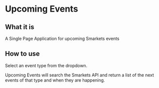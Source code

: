 Upcoming Events
=======

## What it is

A Single Page Application for upcoming Smarkets events

## How to use

Select an event type from the dropdown.

Upcoming Events will search the Smarkets API and return a list of the next events of that type and when they are happening.